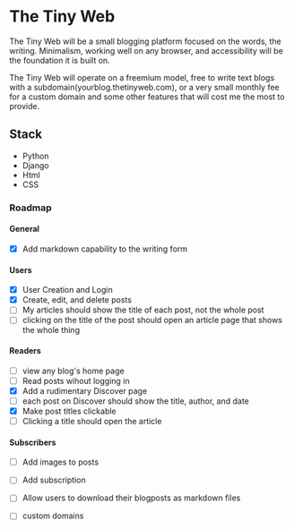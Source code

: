 # The Tiny Web

The Tiny Web will be a small blogging platform focused on the words, the writing. Minimalism, working well on any browser, and accessibility will be the foundation it is built on. 

The Tiny Web will operate on a freemium model, free to write text blogs with a subdomain(yourblog.thetinyweb.com), or a very small monthly fee for a custom domain and some other features that will cost me the most to provide. 

## Stack

- Python
- Django
- Html
- CSS

### Roadmap

#### General
- [x] Add markdown capability to the writing form

#### Users
- [x] User Creation and Login
- [x] Create, edit, and delete posts
- [ ] My articles should show the title of each post, not the whole post
- [ ] clicking on the title of the post should open an article page that shows the whole thing

#### Readers
- [ ] view any blog's home page
- [ ] Read posts wihout logging in
- [x] Add a rudimentary Discover page
- [ ] each post on Discover should show the title, author, and date
- [x] Make post titles clickable
- [ ] Clicking a title should open the article

#### Subscribers
- [ ] Add images to posts
- [ ] Add subscription
- [ ] Allow users to download their blogposts as markdown files
- [ ] custom domains

